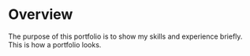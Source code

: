 # Overview

The purpose of this portfolio is to show my skills and experience briefly. This is how a portfolio looks.